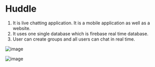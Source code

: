 # Huddle

1. It is live chatting application. It is a mobile application as well as a website.
2. It uses one single database which is firebase real time database.
3. User can create groups and all users can chat in real time.

![image](https://user-images.githubusercontent.com/64719638/124361659-bf006a00-dc4d-11eb-9a1d-84fbb4ab1285.png)

![image](https://user-images.githubusercontent.com/64719638/124361678-dccdcf00-dc4d-11eb-8ae2-67500d9fa035.png)

